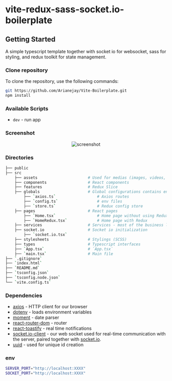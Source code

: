 # vite-redux-sass-socket.io-boilerplate

## Getting Started

A simple typescript template together with socket io for websocket, sass for styling, and redux toolkit for state management.

### Clone repository

To clone the repository, use the following commands:

```sh
git https://github.com/Arianejay/Vite-Boilerplate.git
npm install
```

### Available Scripts

-   `dev` - run app

### Screenshot

<div align="center"> 
 <img src="https://user-images.githubusercontent.com/103638111/226822148-88fe3e71-56d0-46dd-b60f-33b3065c149c.png" alt="screenshot" />
</div>

### Directories

```sh
├── public  
├── src
    ├── assets                      # Used for medias (images, videos, files).
    ├── components                  # React components
    ├── features                    # Redux Slice
    ├── globals                     # Global configurations contains env files, routes
        ├── `axios.ts`                  # Axios routes
        ├── `config.ts`                 # env files
        ├── `store.ts`                  # Redux config store
    ├── pages                       # React pages
        ├── `Home.tsx`                  # Home page without using Redux
        ├── `HomeRedux.tsx`             # Home page with Redux
    ├── services                    # Services - most of the business logic must be here
    ├── socket.io                   # Socket io initialization
        ├── `socket.io.tsx`             
    ├── stylesheets                 # Stylings (SCSS)
    ├── types                       # Typescript interfaces
    ├── `App.tsx`                   # `App.tsx`
    ├── `main.tsx`                  # Main file
├── `.gitignore`                
├── `index.html`                    
├── `README.md`                     
├── `tsconfig.json`                    
├── `tsconfig.node.json`                   
└── `vite.config.ts`          
```

### Dependencies

-   [axios][axios] - HTTP client for our browser 
-   [dotenv][dotenv] - loads environment variables
-   [moment][moment] - date parser
-   [react-router-dom][react-router-dom] - router
-   [react-toastify][react-toastify] - real time notifications
-   [socket.io-client][socket.io-client] - our web socket used for real-time communication with the server, paired together with [socket.io][socket.io].
-   [uuid][uuid] - used for unique id creation

### env

```sh
SERVER_PORT="http://localhost:XXXX"
SOCKET_PORT="http://localhost:XXXX"
```

[axios]: https://www.npmjs.com/package/axios
[dotenv]: https://www.npmjs.com/package/dotenv
[moment]: https://www.npmjs.com/package/moment
[react-router-dom]: https://www.npmjs.com/package/moment
[react-toastify]: https://www.npmjs.com/package/react-toastify
[socket.io]: https://www.npmjs.com/package/socket.io
[socket.io-client]: https://www.npmjs.com/package/socket.io-client
[uuid]: https://www.npmjs.com/package/uuid
